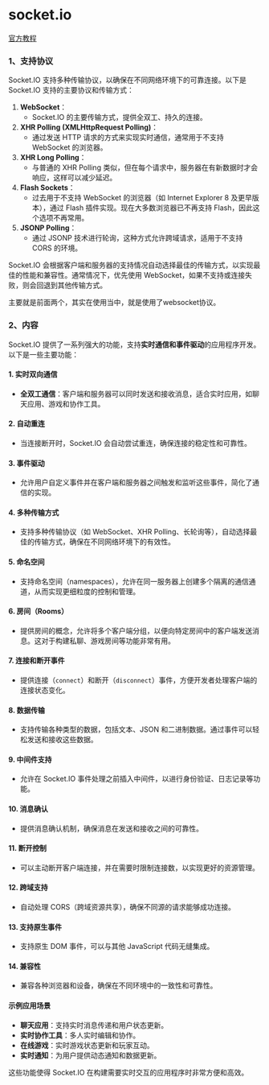 # socket.io

[官方教程](https://socket.io/zh-CN/)



### 1、支持协议

Socket.IO 支持多种传输协议，以确保在不同网络环境下的可靠连接。以下是 Socket.IO 支持的主要协议和传输方式：

1. **WebSocket**：
   * Socket.IO 的主要传输方式，提供全双工、持久的连接。
2. **XHR Polling (XMLHttpRequest Polling)**：
   * 通过发送 HTTP 请求的方式来实现实时通信，通常用于不支持 WebSocket 的浏览器。
3. **XHR Long Polling**：
   * 与普通的 XHR Polling 类似，但在每个请求中，服务器在有新数据时才会响应，这样可以减少延迟。
4. **Flash Sockets**：
   * 过去用于不支持 WebSocket 的浏览器（如 Internet Explorer 8 及更早版本），通过 Flash 插件实现。现在大多数浏览器已不再支持 Flash，因此这个选项不再常用。
5. **JSONP Polling**：
   * 通过 JSONP 技术进行轮询，这种方式允许跨域请求，适用于不支持 CORS 的环境。

Socket.IO 会根据客户端和服务器的支持情况自动选择最佳的传输方式，以实现最佳的性能和兼容性。通常情况下，优先使用 WebSocket，如果不支持或连接失败，则会回退到其他传输方式。

主要就是前面两个，其实在使用当中，就是使用了websocket协议。



### 2、内容

Socket.IO 提供了一系列强大的功能，支持**实时通信和事件驱动**的应用程序开发。以下是一些主要功能：

#### 1. **实时双向通信**

* **全双工通信**：客户端和服务器可以同时发送和接收消息，适合实时应用，如聊天应用、游戏和协作工具。

#### 2. **自动重连**

* 当连接断开时，Socket.IO 会自动尝试重连，确保连接的稳定性和可靠性。

#### 3. **事件驱动**

* 允许用户自定义事件并在客户端和服务器之间触发和监听这些事件，简化了通信的实现。

#### 4. **多种传输方式**

* 支持多种传输协议（如 WebSocket、XHR Polling、长轮询等），自动选择最佳的传输方式，确保在不同网络环境下的有效性。

#### 5. **命名空间**

* 支持命名空间（namespaces），允许在同一服务器上创建多个隔离的通信通道，从而实现更细粒度的控制和管理。

#### 6. **房间（Rooms）**

* 提供房间的概念，允许将多个客户端分组，以便向特定房间中的客户端发送消息。这对于构建私聊、游戏房间等功能非常有用。

#### 7. **连接和断开事件**

* 提供连接（`connect`）和断开（`disconnect`）事件，方便开发者处理客户端的连接状态变化。

#### 8. **数据传输**

* 支持传输各种类型的数据，包括文本、JSON 和二进制数据。通过事件可以轻松发送和接收这些数据。

#### 9. **中间件支持**

* 允许在 Socket.IO 事件处理之前插入中间件，以进行身份验证、日志记录等功能。

#### 10. **消息确认**

* 提供消息确认机制，确保消息在发送和接收之间的可靠性。

#### 11. **断开控制**

* 可以主动断开客户端连接，并在需要时限制连接数，以实现更好的资源管理。

#### 12. **跨域支持**

* 自动处理 CORS（跨域资源共享），确保不同源的请求能够成功连接。

#### 13. **支持原生事件**

* 支持原生 DOM 事件，可以与其他 JavaScript 代码无缝集成。

#### 14. **兼容性**

* 兼容各种浏览器和设备，确保在不同环境中的一致性和可靠性。

#### 示例应用场景

* **聊天应用**：支持实时消息传递和用户状态更新。
* **实时协作工具**：多人实时编辑和协作。
* **在线游戏**：实时游戏状态更新和玩家互动。
* **实时通知**：为用户提供动态通知和数据更新。

这些功能使得 Socket.IO 在构建需要实时交互的应用程序时非常方便和高效。

